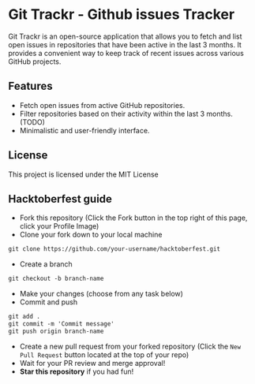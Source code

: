 # Git Trackr - Github issues Tracker

Git Trackr is an open-source application that allows you to fetch and list open issues in repositories that have been active in the last 3 months. It provides a convenient way to keep track of recent issues across various GitHub projects.

## Features

- Fetch open issues from active GitHub repositories.
- Filter repositories based on their activity within the last 3 months. (TODO)
- Minimalistic and user-friendly interface.

## License

This project is licensed under the MIT License


## Hacktoberfest guide
* Fork this repository (Click the Fork button in the top right of this page, click your Profile Image)
* Clone your fork down to your local machine

```markdown
git clone https://github.com/your-username/hacktoberfest.git
```

* Create a branch

```markdown
git checkout -b branch-name
```

* Make your changes (choose from any task below)
* Commit and push

```markdown
git add .
git commit -m 'Commit message'
git push origin branch-name
```

* Create a new pull request from your forked repository (Click the `New Pull Request` button located at the top of your repo)
* Wait for your PR review and merge approval!
* __Star this repository__ if you had fun!
